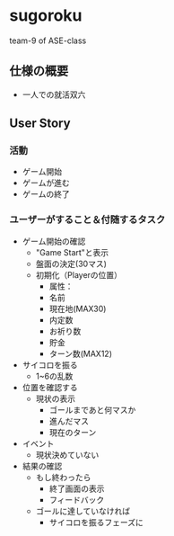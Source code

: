 # sugoroku
team-9 of ASE-class
## 仕様の概要
 - 一人での就活双六
## User Story
### 活動
- ゲーム開始
- ゲームが進む
- ゲームの終了
### ユーザーがすること＆付随するタスク
- ゲーム開始の確認
  - "Game Start"と表示
  - 盤面の決定(30マス)
  - 初期化（Playerの位置）
    - 属性：
     - 名前
     - 現在地(MAX30)
     - 内定数
     - お祈り数
     - 貯金
     - ターン数(MAX12)
- サイコロを振る
  - 1~6の乱数
- 位置を確認する
  - 現状の表示
    - ゴールまであと何マスか
    - 進んだマス
    - 現在のターン
- イベント
  - 現状決めていない
- 結果の確認
  - もし終わったら
    - 終了画面の表示
    - フィードバック
  - ゴールに達していなければ
    - サイコロを振るフェーズに